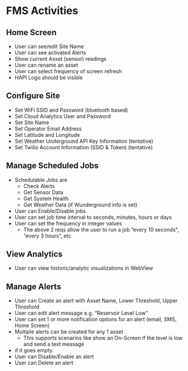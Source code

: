 # FMS Activities

## Home Screen

- User can see/edit Site Name
- User can see activated Alerts
- Show current Asset (sensor) readings
- User can rename an asset
- User can select frequency of screen refresh
- HAPI Logo should be visible

## Configure Site
- Set WiFi SSID and Password (bluetooth based)
- Set Cloud Analytics User and Password
- Set Site Name
- Set Operator Email Address
- Set Latitude and Longitude
- Set Weather Underground API Key Information (tentative)
- Set Twilio Account Information (SSID & Token) (tentative)

## Manage Scheduled Jobs
- Schedulable Jobs are
    - Check Alerts
    - Get Sensor Data
    - Get System Health
    - Get Weather Data (if Wunderground info is set)
- User can Enable/Disable jobs
- User can set job time interval to seconds, minutes, hours or days
- User can set the frequency in integer values
    - The above 2 reqs allow the user to run a job “every 10 seconds", “every 3 hours”, etc

## View Analytics
- User can view historic/analytic visualizations in WebView

## Manage Alerts
- User can Create an alert with Asset Name, Lower Threshold, Upper Threshold
- User can edit alert message e.g. “Reservoir Level Low”
- User can set 1 or more notification options for an alert (email, SMS, Home Screen)
- Multiple alerts can be created for any 1 asset
    - This supports scenarios like show an On-Screen if the level is low and send a text message
- if it goes empty.
- User can Disable/Enable an alert
- User can Delete an alert
